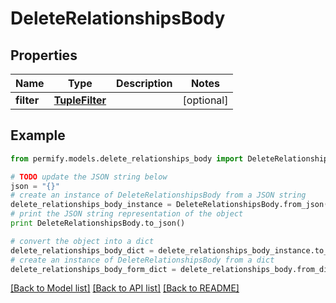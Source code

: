 # DeleteRelationshipsBody


## Properties

Name | Type | Description | Notes
------------ | ------------- | ------------- | -------------
**filter** | [**TupleFilter**](TupleFilter.md) |  | [optional] 

## Example

```python
from permify.models.delete_relationships_body import DeleteRelationshipsBody

# TODO update the JSON string below
json = "{}"
# create an instance of DeleteRelationshipsBody from a JSON string
delete_relationships_body_instance = DeleteRelationshipsBody.from_json(json)
# print the JSON string representation of the object
print DeleteRelationshipsBody.to_json()

# convert the object into a dict
delete_relationships_body_dict = delete_relationships_body_instance.to_dict()
# create an instance of DeleteRelationshipsBody from a dict
delete_relationships_body_form_dict = delete_relationships_body.from_dict(delete_relationships_body_dict)
```
[[Back to Model list]](../README.md#documentation-for-models) [[Back to API list]](../README.md#documentation-for-api-endpoints) [[Back to README]](../README.md)


